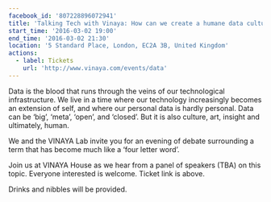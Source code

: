 ```yaml
---
facebook_id: '807228896072941'
title: 'Talking Tech with Vinaya: How can we create a humane data culture?'
start_time: '2016-03-02 19:00'
end_time: '2016-03-02 21:30'
location: '5 Standard Place, London, EC2A 3B, United Kingdom'
actions:
  - label: Tickets
    url: 'http://www.vinaya.com/events/data'
---
```


Data is the blood that runs through the veins of our technological infrastructure. We live in a time where our technology increasingly becomes an extension of self, and where our personal data is hardly personal. Data can be ‘big’, ‘meta’, ‘open’, and ‘closed’. But it is also culture, art, insight and ultimately, human.   

We and the VINAYA Lab invite you for an evening of debate surrounding a term that has become much like a ‘four letter word’.  

Join us at VINAYA House as we hear from a panel of speakers (TBA) on this topic. Everyone interested is welcome. Ticket link is above.  

Drinks and nibbles will be provided.
